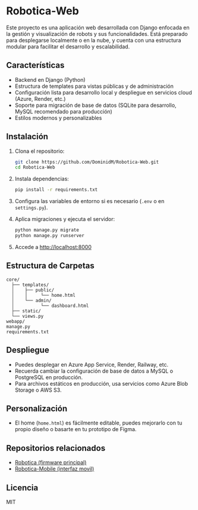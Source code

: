 # Robotica-Web

Este proyecto es una aplicación web desarrollada con Django enfocada en la gestión y visualización de robots y sus funcionalidades. Está preparado para desplegarse localmente o en la nube, y cuenta con una estructura modular para facilitar el desarrollo y escalabilidad.

## Características

- Backend en Django (Python)
- Estructura de templates para vistas públicas y de administración
- Configuración lista para desarrollo local y despliegue en servicios cloud (Azure, Render, etc.)
- Soporte para migración de base de datos (SQLite para desarrollo, MySQL recomendado para producción)
- Estilos modernos y personalizables

## Instalación

1. Clona el repositorio:
   ```bash
   git clone https://github.com/DominidM/Robotica-Web.git
   cd Robotica-Web
   ```

2. Instala dependencias:
   ```bash
   pip install -r requirements.txt
   ```

3. Configura las variables de entorno si es necesario (`.env` o en `settings.py`).

4. Aplica migraciones y ejecuta el servidor:
   ```bash
   python manage.py migrate
   python manage.py runserver
   ```

5. Accede a [http://localhost:8000](http://localhost:8000)

## Estructura de Carpetas

```
core/
  ├── templates/
  │    ├── public/
  │    │     └── home.html
  │    └── admin/
  │          └── dashboard.html
  ├── static/
  └── views.py
webapp/
manage.py
requirements.txt
```

## Despliegue

- Puedes desplegar en Azure App Service, Render, Railway, etc.
- Recuerda cambiar la configuración de base de datos a MySQL o PostgreSQL en producción.
- Para archivos estáticos en producción, usa servicios como Azure Blob Storage o AWS S3.

## Personalización

- El home (`home.html`) es fácilmente editable, puedes mejorarlo con tu propio diseño o basarte en tu prototipo de Figma.

## Repositorios relacionados

- [Robotica (firmware principal)](https://github.com/DominidM/Robotica)
- [Robotica-Mobile (interfaz movil)](https://github.com/DominidM/Robotica-Mobile)

  

## Licencia

MIT
